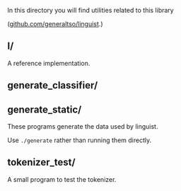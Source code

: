 In this directory you will find utilities related to this library

([github.com/generaltso/linguist](https://github.com/generaltso/linguist).)

## l/

A reference implementation.

## generate\_classifier/
## generate\_static/

These programs generate the data used by linguist.

Use `./generate` rather than running them directly.

## tokenizer_test/

A small program to test the tokenizer.
